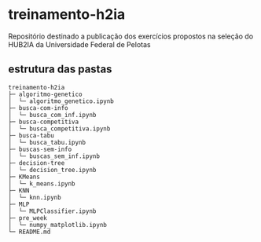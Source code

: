 # treinamento-h2ia
Repositório destinado a publicação dos exercícios propostos na seleção do HUB2IA da Universidade Federal de Pelotas

## estrutura das pastas

```
treinamento-h2ia
├─ algoritmo-genetico
│  └─ algoritmo_genetico.ipynb
├─ busca-com-info
│  └─ busca_com_inf.ipynb
├─ busca-competitiva
│  └─ busca_competitiva.ipynb
├─ busca-tabu
│  └─ busca_tabu.ipynb
├─ buscas-sem-info
│  └─ buscas_sem_inf.ipynb
├─ decision-tree
│  └─ decision_tree.ipynb
├─ KMeans
│  └─ k_means.ipynb
├─ KNN
│  └─ knn.ipynb
├─ MLP
│  └─ MLPClassifier.ipynb
├─ pre_week
│  └─ numpy_matplotlib.ipynb
└─ README.md

```